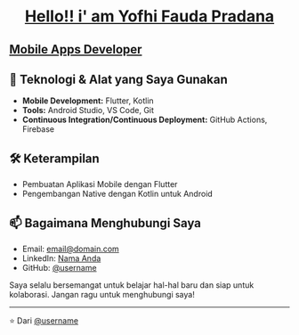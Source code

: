 <h1 align="center">
  <strong><a href="https://github.com/YofhiFauda/YofhiFauda">Hello!! i' am Yofhi Fauda Pradana</a></strong>
</h1>

<p align="center">
  <h2><a href="https://github.com/YofhiFauda/YofhiFauda">Mobile Apps Developer</a></h2>
</p>

## 🔧 Teknologi & Alat yang Saya Gunakan

- **Mobile Development:** Flutter, Kotlin
- **Tools:** Android Studio, VS Code, Git
- **Continuous Integration/Continuous Deployment:** GitHub Actions, Firebase

## 🛠 Keterampilan

- Pembuatan Aplikasi Mobile dengan Flutter
- Pengembangan Native dengan Kotlin untuk Android

## 📫 Bagaimana Menghubungi Saya

- Email: [email@domain.com](mailto:email@domain.com)
- LinkedIn: [Nama Anda](https://linkedin.com/in/[username])
- GitHub: [@username](https://github.com/username)

Saya selalu bersemangat untuk belajar hal-hal baru dan siap untuk kolaborasi. Jangan ragu untuk menghubungi saya!

---

⭐️ Dari [@username](https://github.com/username)

